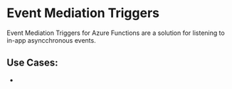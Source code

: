 ﻿# Event Mediation Triggers
Event Mediation Triggers for Azure Functions are a solution for listening to in-app asyncchronous events. 

## Use Cases:
- 

